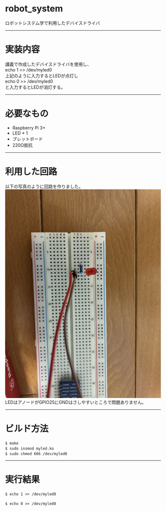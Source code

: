 # robot_system
ロボットシステム学で利用したデバイスドライバ
***
# 実装内容  
講義で作成したデバイスドライバを使用し、  
echo 1 >> /dev/myled0  
上記のように入力するとLEDが点灯し  
echo 0 >> /dev/myled0  
と入力するとLEDが消灯する。  
***
# 必要なもの  
* Raspberry Pi 3+
* LED * 1  
* ブレットボード  
* 220Ω抵抗  
***
# 利用した回路  
以下の写真のように回路を作りました。  
![回路](https://github.com/ryosukehayashi3/robot_system/blob/main/S__112566278.jpg)  
LEDはアノードがGPIO25にGNDはさしやすいところで問題ありません。  
***
# ビルド方法  
`$ make`  
`$ sudo insmod myled.ko`  
`$ sudo chmod 666 /dev/myled0`  
***
# 実行結果  
`$ echo 1 >> /dev/myled0`  

`$ echo 0 >> /dev/myled0`  
